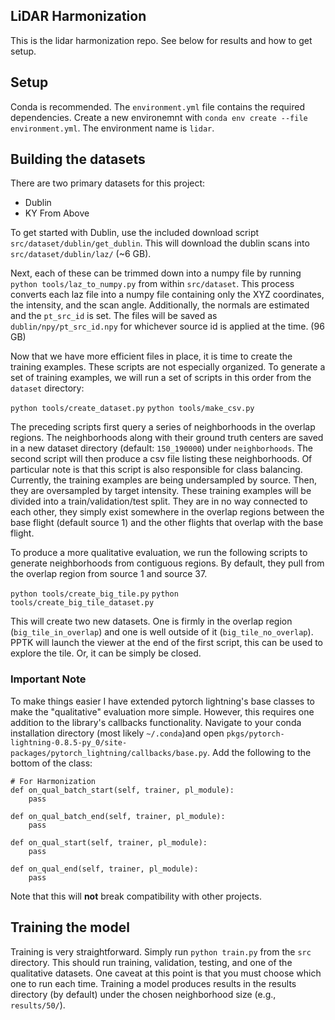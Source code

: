 LiDAR Harmonization
--

This is the lidar harmonization repo. See below for results and how to get setup.

## Setup

Conda is recommended. The `environment.yml` file contains the required dependencies. Create a new environemnt with `conda env create --file environment.yml`. The environment name is `lidar`. 


## Building the datasets

There are two primary datasets for this project:
- Dublin
- KY From Above

To get started with Dublin, use the included download script `src/dataset/dublin/get_dublin`. This will download the dublin scans into `src/dataset/dublin/laz/` (~6 GB). 

Next, each of these can be trimmed down into a numpy file by running `python tools/laz_to_numpy.py` from within `src/dataset`. This process converts each laz file into a numpy file containing only the XYZ coordinates, the intensity, and the scan angle. Additionally, the normals are estimated and the `pt_src_id` is set. The files will be saved as `dublin/npy/pt_src_id.npy` for whichever source id is applied at the time. (96 GB)

Now that we have more efficient files in place, it is time to create the training examples. These scripts are not especially organized. To generate a set of training examples, we will run a set of scripts in this order from the `dataset` directory:

`python tools/create_dataset.py`
`python tools/make_csv.py`

The preceding scripts first query a series of neighborhoods in the overlap regions. The neighborhoods along with their ground truth centers are saved in a new dataset directory (default: `150_190000`) under `neighborhoods`. The second script will then produce a csv file listing these neighborhoods. Of particular note is that this script is also responsible for class balancing. Currently, the training examples are being undersampled by source. Then, they are oversampled by target intensity. These training examples will be divided into a train/validation/test split. They are in no way connected to each other, they simply exist somewhere in the overlap regions between the base flight (default source 1) and the other flights that overlap with the base flight.

To produce a more qualitative evaluation, we run the following scripts to generate neighborhoods from contiguous regions. By default, they pull from the overlap region from source 1 and source 37. 

`python tools/create_big_tile.py`
`python tools/create_big_tile_dataset.py`

This will create two new datasets. One is firmly in the overlap region (`big_tile_in_overlap`) and one is well outside of it (`big_tile_no_overlap`). PPTK will launch the viewer at the end of the first script, this can be used to explore the tile. Or, it can be simply be closed. 

### Important Note
To make things easier I have extended pytorch lightning's base classes to make the "qualitative" evaluation more simple. However, this requires one addition to the library's callbacks functionality. Navigate to your conda installation directory (most likely `~/.conda`)and open `pkgs/pytorch-lightning-0.8.5-py_0/site-packages/pytorch_lightning/callbacks/base.py`. Add the following to the bottom of the class:
```
# For Harmonization
def on_qual_batch_start(self, trainer, pl_module):
    pass

def on_qual_batch_end(self, trainer, pl_module):
    pass

def on_qual_start(self, trainer, pl_module):
    pass

def on_qual_end(self, trainer, pl_module):
    pass
```

Note that this will **not** break compatibility with other projects. 


## Training the model

Training is very straightforward. Simply run `python train.py` from the `src` directory. This should run training, validation, testing, and one of the qualitative datasets. One caveat at this point is that you must choose which one to run each time. Training a model produces results in the results directory (by default) under the chosen neighborhood size (e.g., `results/50/`). 
